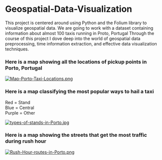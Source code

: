# Geospatial-Data-Visualization
This project is centered around using Python and the Folium library to visualize geospatial data. We are going to work with a dataset containing information about almost 100 taxis running in Proto, Portugal Through the course of this project I dove deep into the world of geospatial data preprocessing, time information extraction, and effective data visualization techniques. 

### Here is a map showing all the locations of pickup points in Porto, Portugal
[![Map-Porto-Taxi-Locations.png](https://i.postimg.cc/25MCcKKy/Map-Porto-Taxi-Locations.png)](https://postimg.cc/mc3xh8RW)

### Here is a map classifying the most popular ways to hail a taxi 
Red = Stand<br>
Blue = Central<br>
Purple = Other<br>

[![types-of-stands-in-Porto.jpg](https://i.postimg.cc/KzDskKBb/types-of-stands-in-Porto.jpg)](https://postimg.cc/34WZzxtf)

### Here is a map showing the streets that get the most traffic during rush hour

[![Rush-Hour-routes-in-Porto.png](https://i.postimg.cc/Rhn6ptd5/Rush-Hour-routes-in-Porto.png)](https://postimg.cc/WqT1hhxX)
